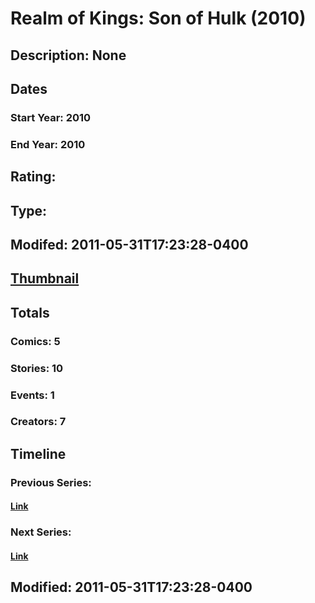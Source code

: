# Realm of Kings: Son of Hulk (2010)
## Description: None
## Dates
### Start Year: 2010
### End Year: 2010
## Rating: 
## Type: 
## Modifed: 2011-05-31T17:23:28-0400
## [Thumbnail](http://i.annihil.us/u/prod/marvel/i/mg/e/f0/4babfba5163e8.jpg)
## Totals
### Comics: 5
### Stories: 10
### Events: 1
### Creators: 7
## Timeline
### Previous Series: 
#### [Link]()
### Next Series: 
#### [Link]()
## Modified: 2011-05-31T17:23:28-0400
